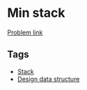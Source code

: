 # Min stack

[Problem link](https://leetcode.com/problems/min-stack)

## Tags

* [Stack](/README.md#Stack)
* [Design data structure](/README.md#Design_data_structure)
